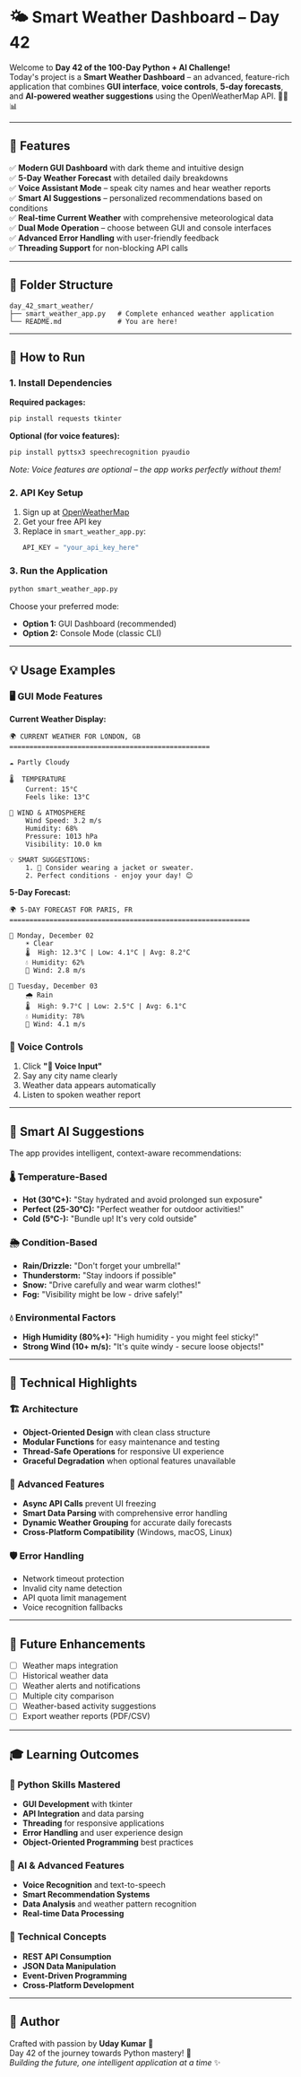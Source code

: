 # 🌤️ Smart Weather Dashboard – Day 42

Welcome to **Day 42 of the 100-Day Python + AI Challenge!**  
Today's project is a **Smart Weather Dashboard** – an advanced, feature-rich application that combines **GUI interface**, **voice controls**, **5-day forecasts**, and **AI-powered weather suggestions** using the OpenWeatherMap API. 🚀🎤📊

---

## 📌 Features

✅ **Modern GUI Dashboard** with dark theme and intuitive design  
✅ **5-Day Weather Forecast** with detailed daily breakdowns  
✅ **Voice Assistant Mode** – speak city names and hear weather reports  
✅ **Smart AI Suggestions** – personalized recommendations based on conditions  
✅ **Real-time Current Weather** with comprehensive meteorological data  
✅ **Dual Mode Operation** – choose between GUI and console interfaces  
✅ **Advanced Error Handling** with user-friendly feedback  
✅ **Threading Support** for non-blocking API calls  

---

## 🧱 Folder Structure

```
day_42_smart_weather/
├── smart_weather_app.py   # Complete enhanced weather application
└── README.md              # You are here!
```

---

## 🚀 How to Run

### 1. Install Dependencies

**Required packages:**
```bash
pip install requests tkinter
```

**Optional (for voice features):**
```bash
pip install pyttsx3 speechrecognition pyaudio
```

*Note: Voice features are optional – the app works perfectly without them!*

### 2. API Key Setup

1. Sign up at [OpenWeatherMap](https://openweathermap.org/)
2. Get your free API key
3. Replace in `smart_weather_app.py`:
   ```python
   API_KEY = "your_api_key_here"
   ```

### 3. Run the Application

```bash
python smart_weather_app.py
```

Choose your preferred mode:
- **Option 1:** GUI Dashboard (recommended)
- **Option 2:** Console Mode (classic CLI)

---

## 💡 Usage Examples

### 🖥️ GUI Mode Features

**Current Weather Display:**
```
🌍 CURRENT WEATHER FOR LONDON, GB
==================================================

☁️ Partly Cloudy

🌡️  TEMPERATURE
    Current: 15°C
    Feels like: 13°C

💨 WIND & ATMOSPHERE
    Wind Speed: 3.2 m/s
    Humidity: 68%
    Pressure: 1013 hPa
    Visibility: 10.0 km

💡 SMART SUGGESTIONS:
    1. 🧥 Consider wearing a jacket or sweater.
    2. Perfect conditions - enjoy your day! 😊
```

**5-Day Forecast:**
```
🌍 5-DAY FORECAST FOR PARIS, FR
============================================================

📅 Monday, December 02
    ☀️ Clear
    🌡️  High: 12.3°C | Low: 4.1°C | Avg: 8.2°C
    💧 Humidity: 62%
    💨 Wind: 2.8 m/s

📅 Tuesday, December 03
    🌧️ Rain
    🌡️  High: 9.7°C | Low: 2.5°C | Avg: 6.1°C
    💧 Humidity: 78%
    💨 Wind: 4.1 m/s
```

### 🎤 Voice Controls

1. Click **"🎤 Voice Input"**
2. Say any city name clearly
3. Weather data appears automatically
4. Listen to spoken weather report

---

## 🤖 Smart AI Suggestions

The app provides intelligent, context-aware recommendations:

### 🌡️ Temperature-Based
- **Hot (30°C+):** "Stay hydrated and avoid prolonged sun exposure"
- **Perfect (25-30°C):** "Perfect weather for outdoor activities!"
- **Cold (5°C-):** "Bundle up! It's very cold outside"

### 🌦️ Condition-Based
- **Rain/Drizzle:** "Don't forget your umbrella!"
- **Thunderstorm:** "Stay indoors if possible"
- **Snow:** "Drive carefully and wear warm clothes!"
- **Fog:** "Visibility might be low - drive safely!"

### 💧 Environmental Factors
- **High Humidity (80%+):** "High humidity - you might feel sticky!"
- **Strong Wind (10+ m/s):** "It's quite windy - secure loose objects!"

---

## 🎯 Technical Highlights

### 🏗️ Architecture
- **Object-Oriented Design** with clean class structure
- **Modular Functions** for easy maintenance and testing
- **Thread-Safe Operations** for responsive UI experience
- **Graceful Degradation** when optional features unavailable

### 🔧 Advanced Features
- **Async API Calls** prevent UI freezing
- **Smart Data Parsing** with comprehensive error handling
- **Dynamic Weather Grouping** for accurate daily forecasts
- **Cross-Platform Compatibility** (Windows, macOS, Linux)

### 🛡️ Error Handling
- Network timeout protection
- Invalid city name detection
- API quota limit management
- Voice recognition fallbacks

---

## 🔮 Future Enhancements

- [ ] Weather maps integration
- [ ] Historical weather data
- [ ] Weather alerts and notifications
- [ ] Multiple city comparison
- [ ] Weather-based activity suggestions
- [ ] Export weather reports (PDF/CSV)

---

## 🎓 Learning Outcomes

### 🐍 Python Skills Mastered
* **GUI Development** with tkinter
* **API Integration** and data parsing
* **Threading** for responsive applications
* **Error Handling** and user experience design
* **Object-Oriented Programming** best practices

### 🤖 AI & Advanced Features
* **Voice Recognition** and text-to-speech
* **Smart Recommendation Systems**
* **Data Analysis** and weather pattern recognition
* **Real-time Data Processing**

### 🔧 Technical Concepts
* **REST API Consumption**
* **JSON Data Manipulation**
* **Event-Driven Programming**
* **Cross-Platform Development**

---

## 🙌 Author

Crafted with passion by **Uday Kumar** 💙  
Day 42 of the journey towards Python mastery! 🚀  
*Building the future, one intelligent application at a time* ✨